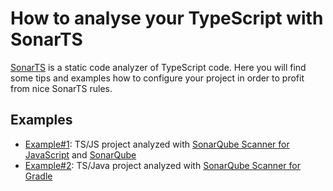 # How to analyse your TypeScript with SonarTS

[SonarTS](https://github.com/SonarSource/SonarTS/) is a static code analyzer of TypeScript code. Here you will find some tips and examples how to configure your project in order to profit from nice SonarTS rules.

## Examples
* [Example#1](example1/): TS/JS project analyzed with [SonarQube Scanner for JavaScript](https://github.com/bellingard/sonar-scanner-npm) and [SonarQube](https://www.sonarqube.org/)
* [Example#2](example2/): TS/Java project analyzed with [SonarQube Scanner for Gradle](http://redirect.sonarsource.com/doc/gradle.html)

